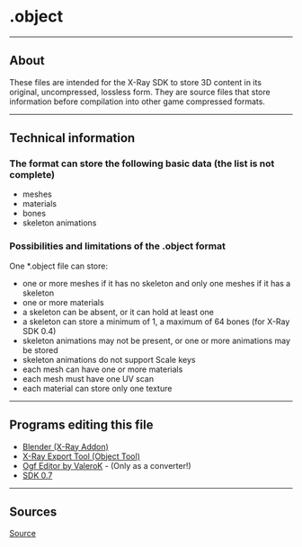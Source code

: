 # .object

___

## About

These files are intended for the X-Ray SDK to store 3D content in its original, uncompressed, lossless form. They are source files that store information before compilation into other game compressed formats.

___

## Technical information

### The format can store the following basic data (the list is not complete)

- meshes
- materials
- bones
- skeleton animations

### Possibilities and limitations of the .object format

One *.object file can store:

- one or more meshes if it has no skeleton and only one meshes if it has a skeleton
- one or more materials
- a skeleton can be absent, or it can hold at least one
- a skeleton can store a minimum of 1, a maximum of 64 bones (for X-Ray SDK 0.4)
- skeleton animations may not be present, or one or more animations may be stored
- skeleton animations do not support Scale keys
- each mesh can have one or more materials
- each mesh must have one UV scan
- each material can store only one texture

___

## Programs editing this file

- [Blender (X-Ray Addon)](../../blender/index.html)
- [X-Ray Export Tool (Object Tool)](../../modding-tools-and-resources/modding-modding-tools/xray-export-tool.md)
- [Ogf Editor by ValeroK](../../modding-tools/ogf-editor-by-valerok.md) - (Only as a converter!)
- [SDK 0.7](../../sdk/index.html)

___

## Sources

[Source](https://github.com/PavelBlend/blender-xray/wiki/Formats#object)
